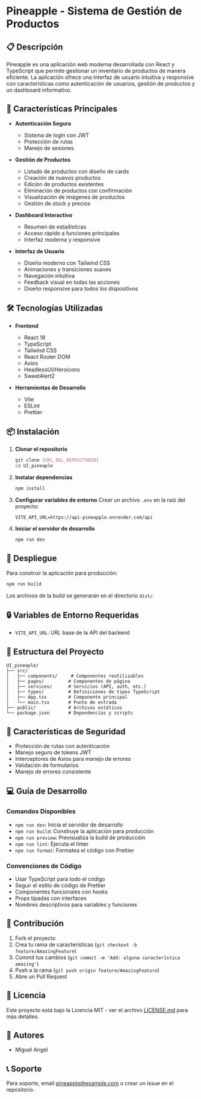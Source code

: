 # Pineapple - Sistema de Gestión de Productos

## 📋 Descripción
Pineapple es una aplicación web moderna desarrollada con React y TypeScript que permite gestionar un inventario de productos de manera eficiente. La aplicación ofrece una interfaz de usuario intuitiva y responsive con características como autenticación de usuarios, gestión de productos y un dashboard informativo.

## 🚀 Características Principales
- **Autenticación Segura**
  - Sistema de login con JWT
  - Protección de rutas
  - Manejo de sesiones

- **Gestión de Productos**
  - Listado de productos con diseño de cards
  - Creación de nuevos productos
  - Edición de productos existentes
  - Eliminación de productos con confirmación
  - Visualización de imágenes de productos
  - Gestión de stock y precios

- **Dashboard Interactivo**
  - Resumen de estadísticas
  - Acceso rápido a funciones principales
  - Interfaz moderna y responsive

- **Interfaz de Usuario**
  - Diseño moderno con Tailwind CSS
  - Animaciones y transiciones suaves
  - Navegación intuitiva
  - Feedback visual en todas las acciones
  - Diseño responsive para todos los dispositivos

## 🛠️ Tecnologías Utilizadas
- **Frontend**
  - React 18
  - TypeScript
  - Tailwind CSS
  - React Router DOM
  - Axios
  - HeadlessUI/Heroicons
  - SweetAlert2

- **Herramientas de Desarrollo**
  - Vite
  - ESLint
  - Prettier

## 📦 Instalación

1. **Clonar el repositorio**
   ```bash
   git clone [URL_DEL_REPOSITORIO]
   cd UI_pineaple
   ```

2. **Instalar dependencias**
   ```bash
   npm install
   ```

3. **Configurar variables de entorno**
   Crear un archivo `.env` en la raíz del proyecto:
   ```env
   VITE_API_URL=https://api-pineapple.onrender.com/api
   ```

4. **Iniciar el servidor de desarrollo**
   ```bash
   npm run dev
   ```

## 🚀 Despliegue
Para construir la aplicación para producción:
```bash
npm run build
```

Los archivos de la build se generarán en el directorio `dist/`.

## 🔒 Variables de Entorno Requeridas
- `VITE_API_URL`: URL base de la API del backend

## 📁 Estructura del Proyecto
```
UI_pineaple/
├── src/
│   ├── components/     # Componentes reutilizables
│   ├── pages/         # Componentes de página
│   ├── services/      # Servicios (API, auth, etc.)
│   ├── types/         # Definiciones de tipos TypeScript
│   ├── App.tsx        # Componente principal
│   └── main.tsx       # Punto de entrada
├── public/            # Archivos estáticos
└── package.json       # Dependencias y scripts
```

## 🔑 Características de Seguridad
- Protección de rutas con autenticación
- Manejo seguro de tokens JWT
- Interceptores de Axios para manejo de errores
- Validación de formularios
- Manejo de errores consistente

## 💻 Guía de Desarrollo

### Comandos Disponibles
- `npm run dev`: Inicia el servidor de desarrollo
- `npm run build`: Construye la aplicación para producción
- `npm run preview`: Previsualiza la build de producción
- `npm run lint`: Ejecuta el linter
- `npm run format`: Formatea el código con Prettier

### Convenciones de Código
- Usar TypeScript para todo el código
- Seguir el estilo de código de Prettier
- Componentes funcionales con hooks
- Props tipadas con interfaces
- Nombres descriptivos para variables y funciones

## 🤝 Contribución
1. Fork el proyecto
2. Crea tu rama de características (`git checkout -b feature/AmazingFeature`)
3. Commit tus cambios (`git commit -m 'Add: alguna característica amazing'`)
4. Push a la rama (`git push origin feature/AmazingFeature`)
5. Abre un Pull Request

## 📝 Licencia
Este proyecto está bajo la Licencia MIT - ver el archivo [LICENSE.md](LICENSE.md) para más detalles.

## 👥 Autores
- Miguel Angel

## 📞 Soporte
Para soporte, email pineapple@example.com o crear un issue en el repositorio.
